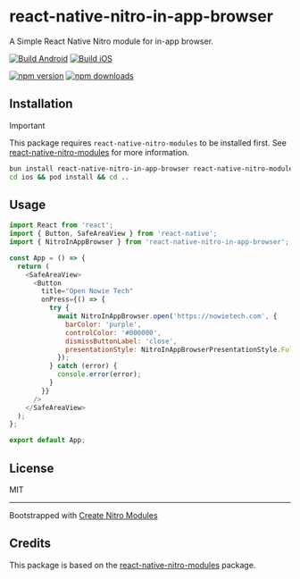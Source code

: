 # react-native-nitro-in-app-browser

A Simple React Native Nitro module for in-app browser.


[![Build Android](https://github.com/patrickkabwe/react-native-nitro-in-app-browser/actions/workflows/android-build.yml/badge.svg)](https://github.com/patrickkabwe/react-native-nitro-in-app-browser/actions/workflows/android-build.yml)
[![Build iOS](https://github.com/patrickkabwe/react-native-nitro-in-app-browser/actions/workflows/ios-build.yml/badge.svg)](https://github.com/patrickkabwe/react-native-nitro-in-app-browser/actions/workflows/ios-build.yml)

[![npm version](https://img.shields.io/npm/v/react-native-nitro-in-app-browser.svg?style=flat-square)](https://www.npmjs.com/package/react-native-nitro-in-app-browser)
[![npm downloads](https://img.shields.io/npm/dm/react-native-nitro-in-app-browser.svg?style=flat-square)](https://www.npmjs.com/package/react-native-nitro-in-app-browser)



## Installation

> [!IMPORTANT]  
> This package requires `react-native-nitro-modules` to be installed first.
> See [react-native-nitro-modules](https://github.com/mrousavy/nitro) for more information.


```sh
bun install react-native-nitro-in-app-browser react-native-nitro-modules@0.28.0
cd ios && pod install && cd ..
```

## Usage

```js
import React from 'react';
import { Button, SafeAreaView } from 'react-native';
import { NitroInAppBrowser } from 'react-native-nitro-in-app-browser';

const App = () => {
  return (
    <SafeAreaView>
      <Button
        title="Open Nowie Tech"
        onPress={() => {
          try {
            await NitroInAppBrowser.open('https://nowietech.com', {
              barColor: 'purple',
              controlColor: '#000000',
              dismissButtonLabel: 'close',
              presentationStyle: NitroInAppBrowserPresentationStyle.FullScreen,
            });
          } catch (error) {
            console.error(error);
          }
        }}
      />
    </SafeAreaView>
  );
};

export default App;
```

## License
    
MIT

---

Bootstrapped with [Create Nitro Modules](https://github.com/patrickkabwe/create-nitro-module)


## Credits

This package is based on the [react-native-nitro-modules](https://github.com/mrousavy/nitro) package.
